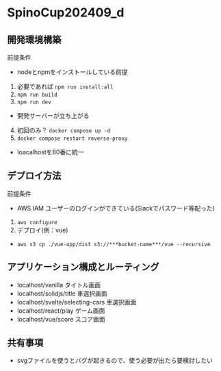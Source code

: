 # SpinoCup202409_d

## 開発環境構築
前提条件
- nodeとnpmをインストールしている前提


1. 必要であれば `npm run install:all`
2. `npm run build`
3. `npm run dev`
  - 開発サーバーが立ち上がる
4. 初回のみ？ `docker compose up -d`
5. `docker compose restart reverse-proxy`
  - loacalhostを80番に統一

## デプロイ方法
前提条件
- AWS IAM ユーザーのログインができている(Slackでパスワード等配った)

1. `aws configure`
2. デプロイ(例：vue)
  - `aws s3 cp ./vue-app/dist s3://***bucket-name***/vue --recursive`

## アプリケーション構成とルーティング
- localhost/vanilla タイトル画面
- localhost/solidjs/title 車選択画面
- localhost/svelte/selecting-cars 車選択画面
- localhost/react/play ゲーム画面
- localhost/vue/score スコア画面

## 共有事項
- svgファイルを使うとバグが起きるので、使う必要が出たら要検討したい